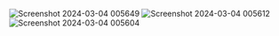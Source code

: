 ![Screenshot 2024-03-04 005649](https://github.com/AdityaPatil100/Power-Bi-projects/assets/86911300/cb17e7f2-11f4-4249-9c18-2dbe230a2e7f)
![Screenshot 2024-03-04 005612](https://github.com/AdityaPatil100/Power-Bi-projects/assets/86911300/686ca170-2ef7-41b6-9c66-ab596f4dddfb)
![Screenshot 2024-03-04 005604](https://github.com/AdityaPatil100/Power-Bi-projects/assets/86911300/391f96a0-2f0d-4255-9eb8-ff312ffb053b)
